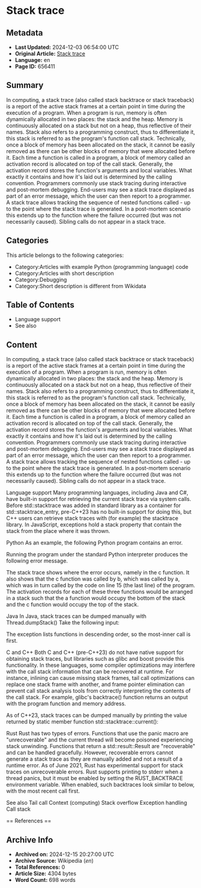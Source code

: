 # Stack trace

## Metadata
- **Last Updated:** 2024-12-03 06:54:00 UTC
- **Original Article:** [Stack trace](https://en.wikipedia.org/wiki/Stack_trace)
- **Language:** en
- **Page ID:** 656411

## Summary
In computing, a stack trace (also called stack backtrace or stack traceback) is a report of the active stack frames at a certain point in time during the execution of a program. When a program is run, memory is often dynamically allocated in two places: the stack and the heap. Memory is continuously allocated on a stack but not on a heap, thus reflective of their names. Stack also refers to a programming construct, thus to differentiate it, this stack is referred to as the program's function call stack. Technically, once a block of memory has been allocated on the stack, it cannot be easily removed as there can be other blocks of memory that were allocated before it. Each time a function is called in a program, a block of memory called an activation record is allocated on top of the call stack. Generally, the activation record stores the function's arguments and local variables. What exactly it contains and how it's laid out is determined by the calling convention.
Programmers commonly use stack tracing during interactive and post-mortem debugging. End-users may see a stack trace displayed as part of an error message, which the user can then report to a programmer.
A stack trace allows tracking the sequence of nested functions called - up to the point where the stack trace is generated. In a post-mortem scenario this extends up to the function where the failure occurred (but was not necessarily caused). Sibling calls do not appear in a stack trace.

## Categories
This article belongs to the following categories:

- Category:Articles with example Python (programming language) code
- Category:Articles with short description
- Category:Debugging
- Category:Short description is different from Wikidata

## Table of Contents

- Language support
- See also

## Content

In computing, a stack trace (also called stack backtrace or stack traceback) is a report of the active stack frames at a certain point in time during the execution of a program. When a program is run, memory is often dynamically allocated in two places: the stack and the heap. Memory is continuously allocated on a stack but not on a heap, thus reflective of their names. Stack also refers to a programming construct, thus to differentiate it, this stack is referred to as the program's function call stack. Technically, once a block of memory has been allocated on the stack, it cannot be easily removed as there can be other blocks of memory that were allocated before it. Each time a function is called in a program, a block of memory called an activation record is allocated on top of the call stack. Generally, the activation record stores the function's arguments and local variables. What exactly it contains and how it's laid out is determined by the calling convention.
Programmers commonly use stack tracing during interactive and post-mortem debugging. End-users may see a stack trace displayed as part of an error message, which the user can then report to a programmer.
A stack trace allows tracking the sequence of nested functions called - up to the point where the stack trace is generated. In a post-mortem scenario this extends up to the function where the failure occurred (but was not necessarily caused). Sibling calls do not appear in a stack trace.

Language support
Many programming languages, including Java and C#, have built-in support for retrieving the current stack trace via system calls. Before std::stacktrace was added in standard library as a container for std::stacktrace_entry, pre-C++23 has no built-in support for doing this, but C++ users can retrieve stack traces with (for example) the stacktrace library. In JavaScript, exceptions hold a stack property that contain the stack from the place where it was thrown.

Python
As an example, the following Python program contains an error.

Running the program under the standard Python interpreter produces the following error message.

The stack trace shows where the error occurs, namely in the c function. It also shows that the c function was called by b, which was called by a, which was in turn called by the code on line 15 (the last line) of the program. The activation records for each of these three functions would be arranged in a stack such that the a function would occupy the bottom of the stack and the c function would occupy the top of the stack.

Java
In Java, stack traces can be dumped manually with Thread.dumpStack() Take the following input:

The exception lists functions in descending order, so the most-inner call is first.

C and C++
Both C and C++ (pre-C++23) do not have native support for obtaining stack traces, but libraries such as glibc and boost provide this functionality. In these languages, some compiler optimizations may interfere with the call stack information that can be recovered at runtime. For instance, inlining can cause missing stack frames, tail call optimizations can replace one stack frame with another, and frame pointer elimination can prevent call stack analysis tools from correctly interpreting the contents of the call stack.
For example, glibc's backtrace() function returns an output with the program function and memory address.

As of C++23, stack traces can be dumped manually by printing the value returned by static member function std::stacktrace::current():

Rust
Rust has two types of errors. Functions that use the panic macro are "unrecoverable" and the current thread will become poisoned experiencing stack unwinding. Functions that return a std::result::Result are "recoverable" and can be handled gracefully. However, recoverable errors cannot generate a stack trace as they are manually added and not a result of a runtime error.
As of June 2021, Rust has experimental support for stack traces on unrecoverable errors. Rust supports printing to stderr when a thread panics, but it must be enabled by setting the RUST_BACKTRACE environment variable.
When enabled, such backtraces look similar to below, with the most recent call first.

See also
Tail call
Context (computing)
Stack overflow
Exception handling
Call stack


== References ==

## Archive Info
- **Archived on:** 2024-12-15 20:27:00 UTC
- **Archive Source:** Wikipedia (_en_)
- **Total References:** 0
- **Article Size:** 4304 bytes
- **Word Count:** 698 words
